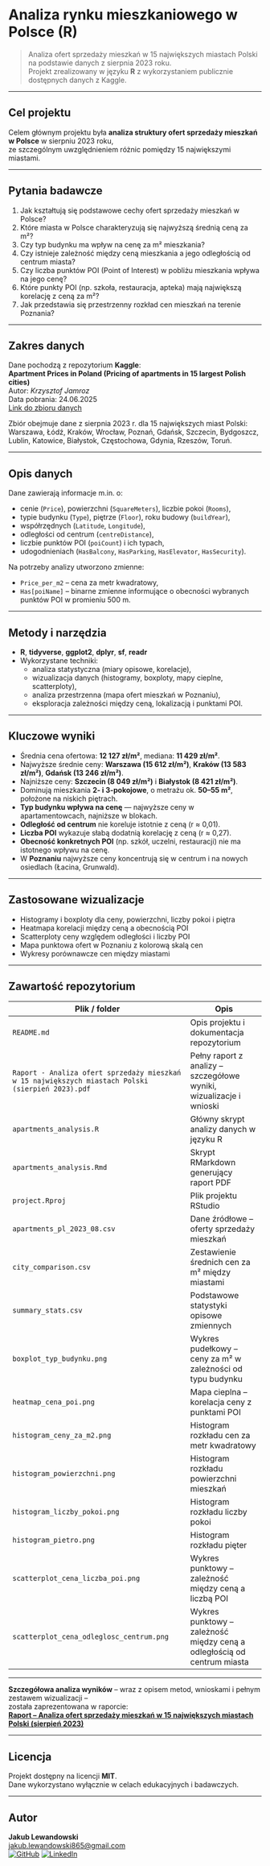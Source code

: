 # Analiza rynku mieszkaniowego w Polsce (R)

> Analiza ofert sprzedaży mieszkań w 15 największych miastach Polski na podstawie danych z sierpnia 2023 roku.  
> Projekt zrealizowany w języku **R** z wykorzystaniem publicznie dostępnych danych z Kaggle.

---

## Cel projektu

Celem głównym projektu była **analiza struktury ofert sprzedaży mieszkań w Polsce** w sierpniu 2023 roku,  
ze szczególnym uwzględnieniem różnic pomiędzy 15 największymi miastami.

---

## Pytania badawcze

1. Jak kształtują się podstawowe cechy ofert sprzedaży mieszkań w Polsce?  
2. Które miasta w Polsce charakteryzują się najwyższą średnią ceną za m²?  
3. Czy typ budynku ma wpływ na cenę za m² mieszkania?  
4. Czy istnieje zależność między ceną mieszkania a jego odległością od centrum miasta?  
5. Czy liczba punktów POI (Point of Interest) w pobliżu mieszkania wpływa na jego cenę?  
6. Które punkty POI (np. szkoła, restauracja, apteka) mają największą korelację z ceną za m²?  
7. Jak przedstawia się przestrzenny rozkład cen mieszkań na terenie Poznania?

---

## Zakres danych

Dane pochodzą z repozytorium **Kaggle**:  
**Apartment Prices in Poland (Pricing of apartments in 15 largest Polish cities)**  
Autor: *Krzysztof Jamroz*  
Data pobrania: 24.06.2025  
[Link do zbioru danych](https://www.kaggle.com/datasets/krzysztofjamroz/apartment-prices-inpoland)

Zbiór obejmuje dane z sierpnia 2023 r. dla 15 największych miast Polski:  
Warszawa, Łódź, Kraków, Wrocław, Poznań, Gdańsk, Szczecin, Bydgoszcz, Lublin, Katowice, Białystok, Częstochowa, Gdynia, Rzeszów, Toruń.

---

## Opis danych

Dane zawierają informacje m.in. o:
- cenie (`Price`), powierzchni (`SquareMeters`), liczbie pokoi (`Rooms`),  
- typie budynku (`Type`), piętrze (`Floor`), roku budowy (`buildYear`),  
- współrzędnych (`Latitude`, `Longitude`),  
- odległości od centrum (`centreDistance`),  
- liczbie punktów POI (`poiCount`) i ich typach,  
- udogodnieniach (`HasBalcony`, `HasParking`, `HasElevator`, `HasSecurity`).

Na potrzeby analizy utworzono zmienne:
- `Price_per_m2` – cena za metr kwadratowy,  
- `Has[poiName]` – binarne zmienne informujące o obecności wybranych punktów POI w promieniu 500 m.

---

## Metody i narzędzia

- **R**, **tidyverse**, **ggplot2**, **dplyr**, **sf**, **readr**  
- Wykorzystane techniki:
  - analiza statystyczna (miary opisowe, korelacje),
  - wizualizacja danych (histogramy, boxploty, mapy cieplne, scatterploty),
  - analiza przestrzenna (mapa ofert mieszkań w Poznaniu),
  - eksploracja zależności między ceną, lokalizacją i punktami POI.

---

## Kluczowe wyniki

- Średnia cena ofertowa: **12 127 zł/m²**, mediana: **11 429 zł/m²**.  
- Najwyższe średnie ceny: **Warszawa (15 612 zł/m²)**, **Kraków (13 583 zł/m²)**, **Gdańsk (13 246 zł/m²)**.  
- Najniższe ceny: **Szczecin (8 049 zł/m²)** i **Białystok (8 421 zł/m²)**.  
- Dominują mieszkania **2- i 3-pokojowe**, o metrażu ok. **50–55 m²**, położone na niskich piętrach.  
- **Typ budynku wpływa na cenę** — najwyższe ceny w apartamentowcach, najniższe w blokach.  
- **Odległość od centrum** nie koreluje istotnie z ceną (r ≈ 0,01).  
- **Liczba POI** wykazuje słabą dodatnią korelację z ceną (r ≈ 0,27).  
- **Obecność konkretnych POI** (np. szkół, uczelni, restauracji) nie ma istotnego wpływu na cenę.  
- W **Poznaniu** najwyższe ceny koncentrują się w centrum i na nowych osiedlach (Łacina, Grunwald).

---

## Zastosowane wizualizacje

- Histogramy i boxploty dla ceny, powierzchni, liczby pokoi i piętra  
- Heatmapa korelacji między ceną a obecnością POI  
- Scatterploty ceny względem odległości i liczby POI  
- Mapa punktowa ofert w Poznaniu z kolorową skalą cen  
- Wykresy porównawcze cen między miastami

---

## Zawartość repozytorium

| Plik / folder | Opis |
|----------------|------|
| `README.md` | Opis projektu i dokumentacja repozytorium |
| `Raport - Analiza ofert sprzedaży mieszkań w 15 największych miastach Polski (sierpień 2023).pdf` | Pełny raport z analizy – szczegółowe wyniki, wizualizacje i wnioski |
| `apartments_analysis.R` | Główny skrypt analizy danych w języku R |
| `apartments_analysis.Rmd` | Skrypt RMarkdown generujący raport PDF |
| `project.Rproj` | Plik projektu RStudio |
| `apartments_pl_2023_08.csv` | Dane źródłowe – oferty sprzedaży mieszkań |
| `city_comparison.csv` | Zestawienie średnich cen za m² między miastami |
| `summary_stats.csv` | Podstawowe statystyki opisowe zmiennych |
| `boxplot_typ_budynku.png` | Wykres pudełkowy – ceny za m² w zależności od typu budynku |
| `heatmap_cena_poi.png` | Mapa cieplna – korelacja ceny z punktami POI |
| `histogram_ceny_za_m2.png` | Histogram rozkładu cen za metr kwadratowy |
| `histogram_powierzchni.png` | Histogram rozkładu powierzchni mieszkań |
| `histogram_liczby_pokoi.png` | Histogram rozkładu liczby pokoi |
| `histogram_pietro.png` | Histogram rozkładu pięter |
| `scatterplot_cena_liczba_poi.png` | Wykres punktowy – zależność między ceną a liczbą POI |
| `scatterplot_cena_odleglosc_centrum.png` | Wykres punktowy – zależność między ceną a odległością od centrum miasta |

---

**Szczegółowa analiza wyników** – wraz z opisem metod, wnioskami i pełnym zestawem wizualizacji –  
została zaprezentowana w raporcie:  
[**Raport – Analiza ofert sprzedaży mieszkań w 15 największych miastach Polski (sierpień 2023)**](https://github.com/l3wandowskyy/analiza-rynku-mieszkaniowego-r/blob/main/Raport%20-%20Analiza%20ofert%20sprzedaży%20mieszkań%20w%2015%20największych%20miastach%20Polski%20(sierpień%202023).pdf)

---

## Licencja

Projekt dostępny na licencji **MIT**.  
Dane wykorzystano wyłącznie w celach edukacyjnych i badawczych.

---

## Autor

**Jakub Lewandowski**  
[jakub.lewandowski865@gmail.com](mailto:jakub.lewandowski865@gmail.com)  
[![GitHub](https://img.shields.io/badge/GitHub-000000?style=flat&logo=github&logoColor=white)](https://github.com/l3wandowskyy)
[![LinkedIn](https://img.shields.io/badge/LinkedIn-0077B5?style=flat&logo=linkedin&logoColor=white)](https://www.linkedin.com/in/jakub-lewandowski-poznań)
